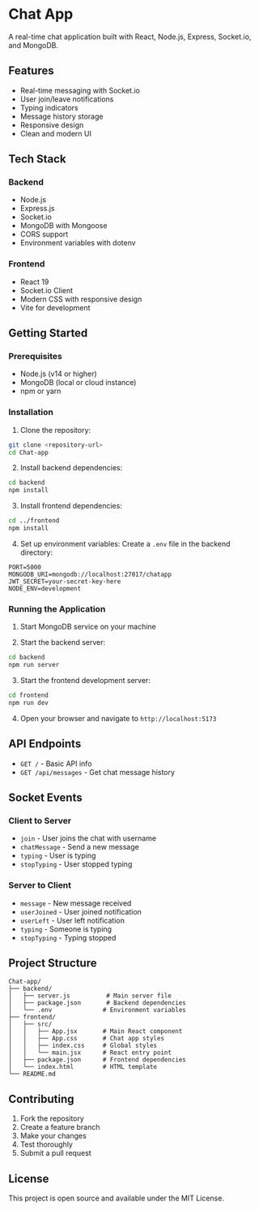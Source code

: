 # Chat App

A real-time chat application built with React, Node.js, Express, Socket.io, and MongoDB.

## Features

- Real-time messaging with Socket.io
- User join/leave notifications
- Typing indicators
- Message history storage
- Responsive design
- Clean and modern UI

## Tech Stack

### Backend

- Node.js
- Express.js
- Socket.io
- MongoDB with Mongoose
- CORS support
- Environment variables with dotenv

### Frontend

- React 19
- Socket.io Client
- Modern CSS with responsive design
- Vite for development

## Getting Started

### Prerequisites

- Node.js (v14 or higher)
- MongoDB (local or cloud instance)
- npm or yarn

### Installation

1. Clone the repository:

```bash
git clone <repository-url>
cd Chat-app
```

2. Install backend dependencies:

```bash
cd backend
npm install
```

3. Install frontend dependencies:

```bash
cd ../frontend
npm install
```

4. Set up environment variables:
   Create a `.env` file in the backend directory:

```env
PORT=5000
MONGODB_URI=mongodb://localhost:27017/chatapp
JWT_SECRET=your-secret-key-here
NODE_ENV=development
```

### Running the Application

1. Start MongoDB service on your machine

2. Start the backend server:

```bash
cd backend
npm run server
```

3. Start the frontend development server:

```bash
cd frontend
npm run dev
```

4. Open your browser and navigate to `http://localhost:5173`

## API Endpoints

- `GET /` - Basic API info
- `GET /api/messages` - Get chat message history

## Socket Events

### Client to Server

- `join` - User joins the chat with username
- `chatMessage` - Send a new message
- `typing` - User is typing
- `stopTyping` - User stopped typing

### Server to Client

- `message` - New message received
- `userJoined` - User joined notification
- `userLeft` - User left notification
- `typing` - Someone is typing
- `stopTyping` - Typing stopped

## Project Structure

```
Chat-app/
├── backend/
│   ├── server.js          # Main server file
│   ├── package.json       # Backend dependencies
│   └── .env              # Environment variables
├── frontend/
│   ├── src/
│   │   ├── App.jsx       # Main React component
│   │   ├── App.css       # Chat app styles
│   │   ├── index.css     # Global styles
│   │   └── main.jsx      # React entry point
│   ├── package.json      # Frontend dependencies
│   └── index.html        # HTML template
└── README.md
```

## Contributing

1. Fork the repository
2. Create a feature branch
3. Make your changes
4. Test thoroughly
5. Submit a pull request

## License

This project is open source and available under the MIT License.
